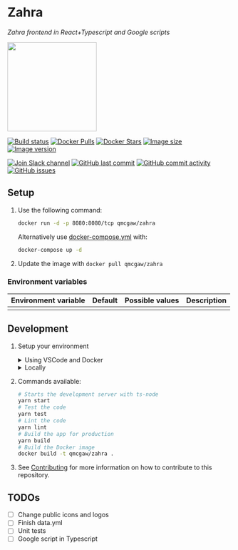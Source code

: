 # Zahra

*Zahra frontend in React+Typescript and Google scripts*

<img height="200" src="title.svg?sanitize=true">

[![Build status](https://github.com/qdm12/zahra/workflows/Buildx%20latest/badge.svg)](https://github.com/qdm12/zahra/actions?query=workflow%3A%22Buildx+latest%22)
[![Docker Pulls](https://img.shields.io/docker/pulls/qmcgaw/zahra.svg)](https://hub.docker.com/r/qmcgaw/zahra)
[![Docker Stars](https://img.shields.io/docker/stars/qmcgaw/zahra.svg)](https://hub.docker.com/r/qmcgaw/zahra)
[![Image size](https://images.microbadger.com/badges/image/qmcgaw/zahra.svg)](https://microbadger.com/images/qmcgaw/zahra)
[![Image version](https://images.microbadger.com/badges/version/qmcgaw/zahra.svg)](https://microbadger.com/images/qmcgaw/zahra)

[![Join Slack channel](https://img.shields.io/badge/slack-@qdm12-yellow.svg?logo=slack)](https://join.slack.com/t/qdm12/shared_invite/enQtOTE0NjcxNTM1ODc5LTYyZmVlOTM3MGI4ZWU0YmJkMjUxNmQ4ODQ2OTAwYzMxMTlhY2Q1MWQyOWUyNjc2ODliNjFjMDUxNWNmNzk5MDk)
[![GitHub last commit](https://img.shields.io/github/last-commit/qdm12/zahra.svg)](https://github.com/qdm12/zahra/issues)
[![GitHub commit activity](https://img.shields.io/github/commit-activity/y/qdm12/zahra.svg)](https://github.com/qdm12/zahra/issues)
[![GitHub issues](https://img.shields.io/github/issues/qdm12/zahra.svg)](https://github.com/qdm12/zahra/issues)

## Setup

1. Use the following command:

    ```sh
    docker run -d -p 8080:8080/tcp qmcgaw/zahra
    ```

    Alternatively use [docker-compose.yml](https://github.com/qdm12/zahra/blob/master/docker-compose.yml) with:

    ```sh
    docker-compose up -d
    ```

1. Update the image with `docker pull qmcgaw/zahra`

### Environment variables

| Environment variable | Default | Possible values | Description |
| --- | --- | --- | --- |
|  |  |  |  |

## Development

1. Setup your environment

    <details><summary>Using VSCode and Docker</summary><p>

    1. Install [Docker](https://docs.docker.com/install/)
       - On Windows, share a drive with Docker Desktop and have the project on that partition
       - On OSX, share your project directory with Docker Desktop
    1. With [Visual Studio Code](https://code.visualstudio.com/download), install the [remote containers extension](https://marketplace.visualstudio.com/items?itemName=ms-vscode-remote.remote-containers)
    1. In Visual Studio Code, press on `F1` and select `Remote-Containers: Open Folder in Container...`
    1. Your dev environment is ready to go!... and it's running in a container :+1:

    </p></details>

    <details><summary>Locally</summary><p>

    Install [Nodejs](https://nodejs.org/en/download/) and [Docker](https://www.docker.com/products/docker-desktop), with eventually [yarn](https://classic.yarnpkg.com/en/docs/install/)

    </p></details>

1. Commands available:

    ```sh
    # Starts the development server with ts-node
    yarn start
    # Test the code
    yarn test
    # Lint the code
    yarn lint
    # Build the app for production
    yarn build
    # Build the Docker image
    docker build -t qmcgaw/zahra .
    ```

1. See [Contributing](.github/CONTRIBUTING.md) for more information on how to contribute to this repository.

## TODOs

- [ ] Change public icons and logos
- [ ] Finish data.yml
- [ ] Unit tests
- [ ] Google script in Typescript

